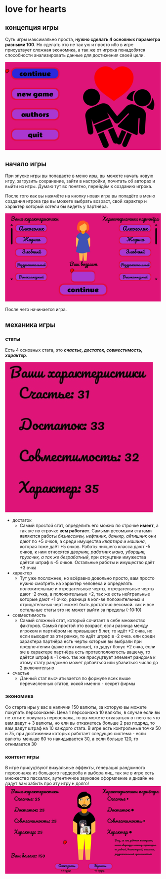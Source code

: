 # love for hearts
## концепция игры
Суть игры максимально проста, **нужно сделать 4 основных параметра 
равными 100**. Но сделать это не так уж и просто ибо в игре присуцтвует
сложная экономика, а так же от игрока понадобятся способности 
анализировать данные для достижения своей цели.

![image](readme%20images/menu.jpg)
## начало игры
При зпуске игры вы попадаете в меню иры, вы можете начать новую игру,
загрузить сохранение, зайти в настройки, почитать об авторах и
выйти из игры. Думаю тут вс понятно, перейдём к созданию игрока.

После того как вы нажмёте на кнопку новая игра вы попадёте в меню создания
игрока где вы можете выбрать возраст, свой характер и характер который
хотели бы видеть у партнёра.

![image4](readme%20images/you.jpg)

После чего начинается игра.
## механика игры
### статы
Есть 4 основных стата, это **_счастье, достаток, совместимость,
 характер_**.
 
![image2](readme%20images/stats.jpg)

* достаток
   * Самый простой стат, определить его можно по строчке **имеет**, 
    а так же по строчке **кем работает**. Самыми весомыми статами 
    являются работы _бизнессмен, нефтяник, банкир, айтишник_ они
    дают по +5 очков, а среди имущества _квартира и машина_, которая
    тоже даёт +5 очков. Работы нисшего класса дают -5 очков, к ним
    относятся _дворник, работник мака, уборщик, грузсчик, а так же
    безработный_, при отсуцтвии имужества даётся штраф в -5 очков.
    Остальные работы и имущество даёт +3 очка
* характер
   * Тут уже посложнее, но всёравно довольно просто, вам просто нужно
   смотреть на характер человека и определять положительные и 
   отрецательные черты, отрецательные черты дают -2 очка, а положительные
   +2, так же есть нейтральные которые дают +1 очко, разница в кол-ве
   положительных и отрицательных черт может быть достаточо весомой.
   как и все остальные статы это не может выйти за пределы (-10:10)
* совместимость
   * Самый сложный стат, который сочитает в себе множество факторов.
   Самый простой это возраст, если разница между игроком и партнёром
   не привышает 5 лет, то идёт +2 очка, но если выходит за эти рамки,
   то идёт штраф в -2 очка. ели среди зарактера партнёра есть 
   черты которые вы выбрали при предпочтении (даже негативные), то 
   дадут бонус +2 очка, если же в характере партнёра есть протвоположгость
   вашему, то даётся штраф в -1 очко. так же присуцтвует элемент рандома 
   к этому стату рандомно может добавться или убавиться число до 2 включительно
* счастье
   * Данный стат высчитывается по формуле всех выше перечисленных статов,
   кокой именно - секрет фирмы
### экономика
Со старта иры у вас в наличии 150 валюты, за которую вы можете покупать 
персоонажей. Цена 1 персоонажа 10 валюты, в случае если вы не хотите покупать
персоонажа, то вы можете отказаться от него за что вам дадут + 3 валюты,
но ели вы откажетесь больше 2 раз подряд, то вам дадут штраф на 10 каждого
стата. В игре есть контрольные точки 50 и 75, при достижении которых
работает следущая система - если валюты меньше 60 
то накидывается 30, а если больше 120, то отнимается 30
### контент игры
В игре присуцтвуют визуальные эффекты, генерация рандомного персоонажа
из большого гардероба и выбора лиц, так же в игре есть множество пасхалок,
аутентичное звуковое оформление и дизайн не дадут вам забыть про эту игру
н долго!
![image3](readme%20images/play.jpg)

